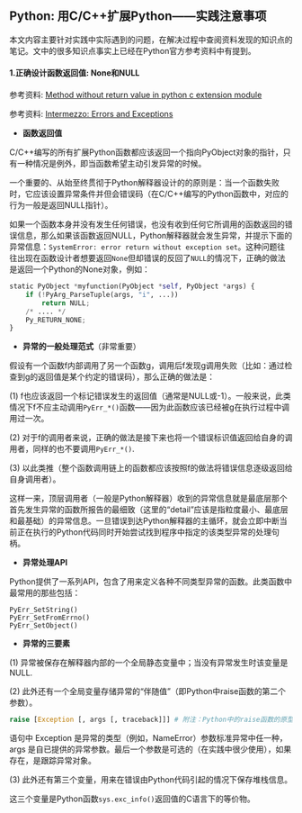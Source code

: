 ## Python: 用C/C++扩展Python——实践注意事项

本文内容主要针对实践中实际遇到的问题，在解决过程中查阅资料发现的知识点的笔记。文中的很多知识点事实上已经在Python官方参考资料中有提到。

#### 1.正确设计函数返回值: None和NULL

参考资料: [Method without return value in python c extension module](https://stackoverflow.com/questions/8450481/method-without-return-value-in-python-c-extension-module)

参考资料: [Intermezzo: Errors and Exceptions](https://docs.python.org/3/extending/extending.html#intermezzo-errors-and-exceptions)

* **函数返回值**

C/C++编写的所有扩展Python函数都应该返回一个指向PyObject对象的指针，只有一种情况是例外，即当函数希望主动引发异常的时候。

一个重要的、从始至终贯彻于Python解释器设计的的原则是：当一个函数失败时，它应该设置异常条件并但会错误码（在C/C++编写的Python函数中，对应的行为一般是返回NULL指针）。

如果一个函数本身并没有发生任何错误，也没有收到任何它所调用的函数返回的错误信息，那么如果该函数返回NULL，Python解释器就会发生异常，并提示下面的异常信息：`SystemError: error return without exception set`。这种问题往往出现在函数设计者想要返回`None`但却错误的反回了`NULL`的情况下，正确的做法是返回一个Python的None对象，例如：

```python
static PyObject *myfunction(PyObject *self, PyObject *args) {
    if (!PyArg_ParseTuple(args, "i", ...))
        return NULL;
    /* .... */
    Py_RETURN_NONE;
}
```

* **异常的一般处理范式**（非常重要）

假设有一个函数f内部调用了另一个函数g，调用后f发现g调用失败（比如：通过检查到g的返回值是某个约定的错误码），那么正确的做法是：

\(1\) f也应该返回一个标记错误发生的返回值（通常是NULL或-1）。一般来说，此类情况下f不应主动调用`PyErr_*()`函数——因为此函数应该已经被g在执行过程中调用过一次。

\(2\) 对于f的调用者来说，正确的做法是接下来也将一个错误标识值返回给自身的调用者，同样的也不要调用`PyErr_*()`.

\(3\) 以此类推（整个函数调用链上的函数都应该按照f的做法将错误信息逐级返回给自身调用者）。

这样一来，顶层调用者（一般是Python解释器）收到的异常信息就是最底层那个首先发生异常的函数所报告的最细致（这里的“detail”应该是指粒度最小、最底层和最基础）的异常信息。一旦错误到达Python解释器的主循环，就会立即中断当前正在执行的Python代码同时开始尝试找到程序中指定的该类型异常的处理句柄。

* **异常处理API**

Python提供了一系列API，包含了用来定义各种不同类型异常的函数。此类函数中最常用的那些包括：

`PyErr_SetString()`  
`PyErr_SetFromErrno()`  
`PyErr_SetObject()`

* **异常的三要素**

\(1\) 异常被保存在解释器内部的一个全局静态变量中；当没有异常发生时该变量是NULL.

\(2\) 此外还有一个全局变量存储异常的“伴随值”（即Python中raise函数的第二个参数）。

```python
raise [Exception [, args [, traceback]]] # 附注：Python中的raise函数的原型
```

语句中 Exception 是异常的类型（例如，NameError）参数标准异常中任一种，args 是自已提供的异常参数。最后一个参数是可选的（在实践中很少使用），如果存在，是跟踪异常对象。

\(3\) 此外还有第三个变量，用来在错误由Python代码引起的情况下保存堆栈信息。

这三个变量是Python函数`sys.exc_info()`返回值的C语言下的等价物。

